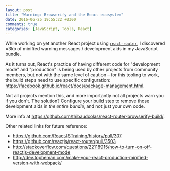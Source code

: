 ```yaml
---
layout: post
title: "Warning: Browserify and the React ecosystem"
date: 2016-06-25 19:55:22 +0300
comments: true
categories: [JavaScript, Tools, React]
---
```


While working on yet another React project using [`react-router`](https://github.com/reactjs/react-router/), I discovered ±3kb of minified warning messages / development aids in my JavaScript bundle.

<!-- more -->

As it turns out, React's practice of having different code for "development mode" and "production" is being used by other projects from community members, but not with the same level of caution – for this tooling to work, the build steps need to use specific configuration: https://facebook.github.io/react/docs/package-management.html.

Not all projects mention this, and more importantly not all projects warn you if you don't. The solution? Configure your build step to remove those development aids in _the entire bundle_, and not just your own code.

More info at https://github.com/thibaudcolas/react-router-browserify-build/.

Other related links for future reference:

- https://github.com/ReactJSTraining/history/pull/307
- https://github.com/reactjs/react-router/pull/3503
- http://stackoverflow.com/questions/22118915/how-to-turn-on-off-reactjs-development-mode
- http://dev.topheman.com/make-your-react-production-minified-version-with-webpack/
